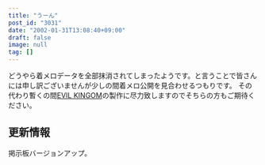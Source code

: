 ```yaml
---
title: "うーん"
post_id: "3031"
date: "2002-01-31T13:08:40+09:00"
draft: false
image: null
tag: []
---
```



どうやら着メロデータを全部抹消されてしまったようです。と言うことで皆さんには申し訳ございませんが少しの間着メロ公開を見合わせるつもりです。 その代わり暫くの間[EVIL KINGOM](/tag/evil-kingdom)の製作に尽力致しますのでそちらの方もご期待ください。
## 更新情報
掲示板バージョンアップ。
